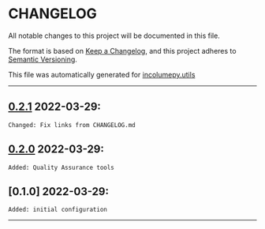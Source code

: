 # CHANGELOG


All notable changes to this project will be documented in this file.

The format is based on [Keep a Changelog](https://keepachangelog.com/en/1.0.0/), and this project adheres to [Semantic Versioning](https://semver.org/spec/v2.0.0.html).

This file was automatically generated for [incolumepy.utils](https://gitlab.com/development-incolume/incolumepy.utils/-/tree/2.5.4)

---
## [0.2.1]	2022-03-29:
	Changed: Fix links from CHANGELOG.md
## [0.2.0]	2022-03-29:
	Added: Quality Assurance tools
## [0.1.0]	2022-03-29:
	Added: initial configuration
---

[0.2.0]: https://github.com/incolumepy-prospections/incolumepy.dataclass/compare//0.1.0...0.2.0
[0.2.1]: https://github.com/incolumepy-prospections/incolumepy.dataclass/compare//0.2.0...0.2.1
